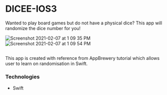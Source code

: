 # DICEE-IOS3
Wanted to play board games but do not have a physical dice? This app will randomize the dice number for you!

![Screenshot 2021-02-07 at 1 09 35 PM](https://user-images.githubusercontent.com/71220433/107137273-ecb6e080-6945-11eb-97b7-f51220608c00.png) ![Screenshot 2021-02-07 at 1 09 54 PM](https://user-images.githubusercontent.com/71220433/107137279-00624700-6946-11eb-950f-9b0164b168b2.png)

##
This app is created with reference from AppBrewery tutorial which allows user to learn on randomisation in Swift.

### Technologies
* Swift


